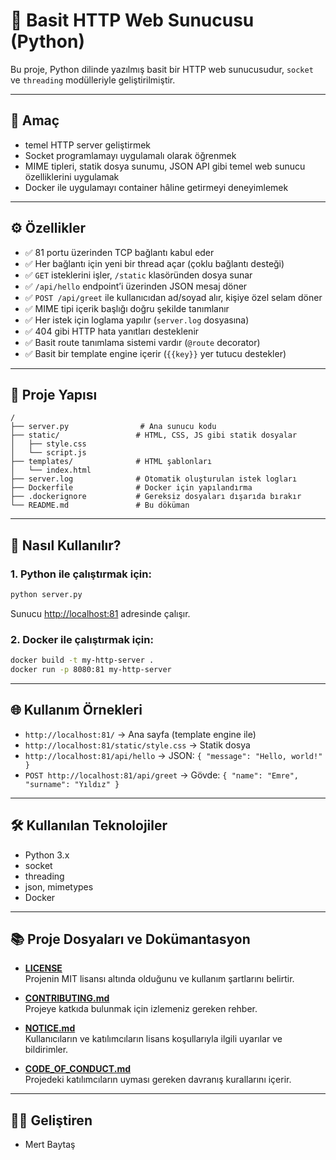 # 🚀 Basit HTTP Web Sunucusu (Python)

Bu proje, Python dilinde yazılmış basit bir HTTP web sunucusudur, `socket` ve `threading` modülleriyle geliştirilmiştir.

---
## 🎯 Amaç

* temel HTTP server geliştirmek
* Socket programlamayı uygulamalı olarak öğrenmek
* MIME tipleri, statik dosya sunumu, JSON API gibi temel web sunucu özelliklerini uygulamak
* Docker ile uygulamayı container hâline getirmeyi deneyimlemek

---
## ⚙️ Özellikler

* ✅ 81 portu üzerinden TCP bağlantı kabul eder
* ✅ Her bağlantı için yeni bir thread açar (çoklu bağlantı desteği)
* ✅ `GET` isteklerini işler, `/static` klasöründen dosya sunar
* ✅ `/api/hello` endpoint’i üzerinden JSON mesaj döner
* ✅ `POST /api/greet` ile kullanıcıdan ad/soyad alır, kişiye özel selam döner
* ✅ MIME tipi içerik başlığı doğru şekilde tanımlanır
* ✅ Her istek için loglama yapılır (`server.log` dosyasına)
* ✅ 404 gibi HTTP hata yanıtları desteklenir
* ✅ Basit route tanımlama sistemi vardır (`@route` decorator)
* ✅ Basit bir template engine içerir (`{{key}}` yer tutucu destekler)

---
## 📁 Proje Yapısı

```
/
├── server.py                # Ana sunucu kodu
├── static/                 # HTML, CSS, JS gibi statik dosyalar
│   ├── style.css
│   └── script.js
├── templates/              # HTML şablonları
│   └── index.html
├── server.log              # Otomatik oluşturulan istek logları
├── Dockerfile              # Docker için yapılandırma
├── .dockerignore           # Gereksiz dosyaları dışarıda bırakır
└── README.md               # Bu döküman
```

---

## 🚀 Nasıl Kullanılır?

### 1. Python ile çalıştırmak için:

```bash
python server.py
```

Sunucu [http://localhost:81](http://localhost:81) adresinde çalışır.

### 2. Docker ile çalıştırmak için:

```bash
docker build -t my-http-server .
docker run -p 8080:81 my-http-server
```

---
## 🌐 Kullanım Örnekleri

* `http://localhost:81/` → Ana sayfa (template engine ile)
* `http://localhost:81/static/style.css` → Statik dosya
* `http://localhost:81/api/hello` → JSON: `{ "message": "Hello, world!" }`
* `POST http://localhost:81/api/greet` → Gövde: `{ "name": "Emre", "surname": "Yıldız" }`

---
## 🛠️ Kullanılan Teknolojiler

* Python 3.x
* socket
* threading
* json, mimetypes
* Docker

---
## 📚 Proje Dosyaları ve Dokümantasyon

- **[LICENSE](LICENSE)**  
  Projenin MIT lisansı altında olduğunu ve kullanım şartlarını belirtir.

- **[CONTRIBUTING.md](CONTRIBUTING.md)**  
  Projeye katkıda bulunmak için izlemeniz gereken rehber.

- **[NOTICE.md](NOTICE.md)**  
  Kullanıcıların ve katılımcıların lisans koşullarıyla ilgili uyarılar ve bildirimler.

- **[CODE_OF_CONDUCT.md](CODE_OF_CONDUCT.md)**  
  Projedeki katılımcıların uyması gereken davranış kurallarını içerir.
---
## 🧑‍💻 Geliştiren

* Mert Baytaş
